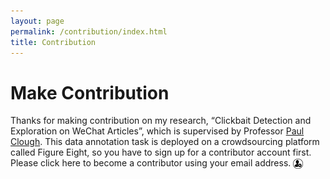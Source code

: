```yaml
---
layout: page
permalink: /contribution/index.html
title: Contribution
---
```


# Make Contribution

Thanks for making contribution on my research, “Clickbait Detection and Exploration on WeChat Articles”, which is supervised by Professor [Paul Clough]. This data annotation task is deployed on a crowdsourcing platform called Figure Eight, so you have to sign up for a contributor account first. Please click here to become a contributor using your email address. <img src="/images/signupIcon.png" alt align="absmiddle" width="16" height="16">






[Paul Clough]: https://www.sheffield.ac.uk/is/staff/clough


